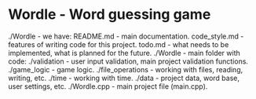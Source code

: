 # Wordle - Word guessing game

./Wordle - we have:
	README.md - main documentation.
	code_style.md - features of writing code for this project.
	todo.md - what needs to be implemented, what is planned for the future.
	./Wordle - main folder with code:
		./validation - user input validation, main project validation functions.
		./game_logic - game logic.
		./file_operations - working with files, reading, writing, etc.
		./time - working with time.
		./data - project data, word base, user settings, etc.
		./Wordle.cpp - main project file (main.cpp).
